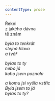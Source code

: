 ```yaml
---
contentType: prose
---
```


<section>

Řekni  
z jakého dávna  
tě znám

_byla to tenkrát  
stejná hlava  
a tvář_

</section>

<section>

_bylas to ty  
nebo já  
koho jsem poznala_

</section>

<section>

_a komu jsi vyšla vstříc  
Byla jsem to já  
bylas to ty?_

</section>
